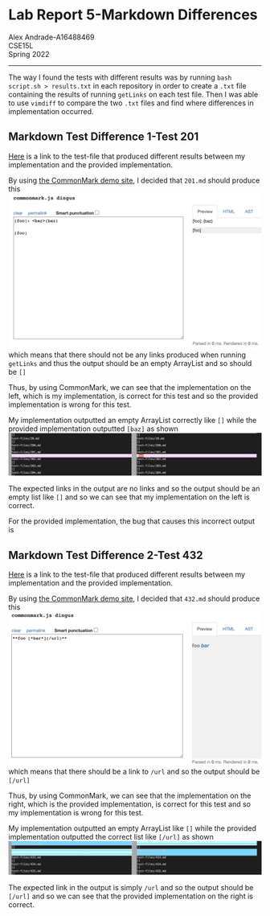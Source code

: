 # Lab Report 5-Markdown Differences
Alex Andrade-A16488469  
CSE15L  
Spring 2022

---

The way I found the tests with different results was by running 
`bash script.sh > results.txt` in each repository in order to create a `.txt` file 
containing the results of running `getLinks` on each test file. Then I was able 
to use `vimdiff` to compare the two `.txt` files and find where differences in 
implementation occurred. 

## Markdown Test Difference 1-Test 201

[Here](https://github.com/nidhidhamnani/markdown-parser/blob/main/test-files/201.md?plain=1) is
a link to the test-file that produced different results between my implementation and the
provided implementation.

By using [the CommonMark demo site](https://spec.commonmark.org/dingus/), I decided that `201.md` should produce this ![code](Screenshots/Right201.png) which means that there should not be any links produced when 
running `getLinks` and thus the output should be an empty ArrayList and so should be `[]`

Thus, by using CommonMark, we can see that the implementation on the left, which is my implementation, is correct
for this test and so the provided implementation is wrong for this test.

My implementation outputted an empty ArrayList correctly like `[]` while the provided implementation outputted `[baz]` as shown ![here](Screenshots/Diff1.png)

The expected links in the output are no links and so the output should be an empty list like `[]` and so we can see that my implementation on the left is correct.

For the provided implementation, the bug that causes this incorrect output is 

## Markdown Test Difference 2-Test 432

[Here](https://github.com/nidhidhamnani/markdown-parser/blob/main/test-files/432.md?plain=1) is
a link to the test-file that produced different results between my implementation and the
provided implementation.

By using [the CommonMark demo site](https://spec.commonmark.org/dingus/), I decided that `432.md` should produce this ![code](Screenshots/Right432.png) which means that there should be a link to `/url` and so the output should be 
`[/url]`

Thus, by using CommonMark, we can see that the implementation on the right, which is the provided implementation, 
is correct for this test and so my implementation is wrong for this test.

My implementation outputted an empty ArrayList like `[]` 
while the provided implementation outputted the correct list like `[/url]` as shown ![here](Screenshots/Diff2.png)

The expected link in the output is simply `/url` and so the output should be `[/url]` and so we can see that the 
provided implementation on the right is correct. 